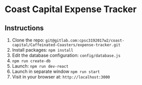 # Coast Capital Expense Tracker

## Instructions

1. Clone the repo: `git@gitlab.com:cpsc3192017w2/coast-capital/Caffeinated-Coasters/expense-tracker.git`
1. Install packages: `npm install`
1. Edit the database configuration: `config/database.js`
1. `npm run create-db`
1. Launch: `npm run dev-react`
1. Launch in separate window `npm run start`
1. Visit in your browser at: `http://localhost:3000`

